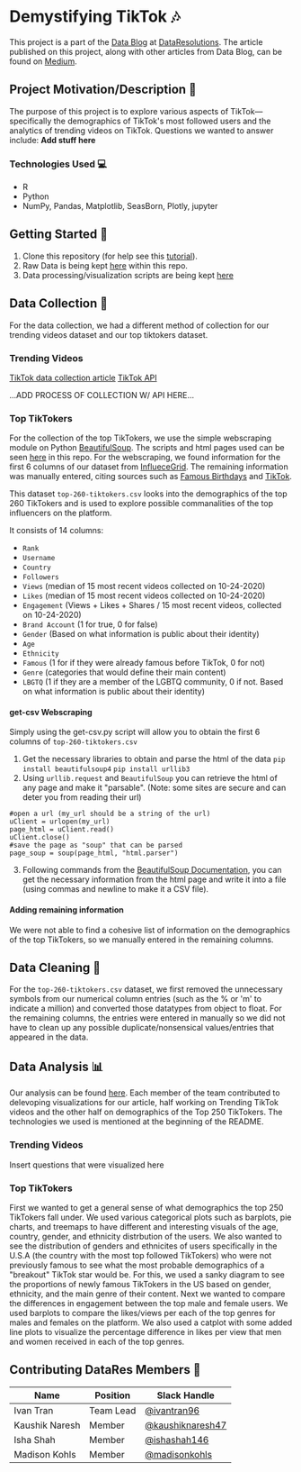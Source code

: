 # Demystifying TikTok :notes:
This project is a part of the [Data Blog](https://datares.github.io/#/datablog) at [DataResolutions](https://datares.github.io/#/).  The article published on this project, along with other articles from Data Blog, can be found on [Medium](https://medium.com/@ucladatares).

## Project Motivation/Description :dizzy:
The purpose of this project is to explore various aspects of TikTok—specifically the demographics of TikTok's most followed users and the analytics of trending videos on TikTok. Questions we wanted to answer include: **Add stuff here**

### Technologies Used :computer:
* R 
* Python
* NumPy, Pandas, Matplotlib, SeasBorn, Plotly, jupyter

## Getting Started :page_facing_up:

1. Clone this repository (for help see this [tutorial](https://help.github.com/articles/cloning-a-repository/)).
2. Raw Data is being kept [here](https://github.com/ivantran96/TikTok_famous/tree/main/Datasets) within this repo.  
3. Data processing/visualization scripts are being kept [here](https://github.com/ivantran96/TikTok_famous/tree/main/Visualizations)

## Data Collection :open_file_folder:
For the data collection, we had a different method of collection for our trending videos dataset and our top tiktokers dataset.

### Trending Videos
[TikTok data collection article](https://towardsdatascience.com/how-to-collect-data-from-tiktok-tutorial-ab848b40d191)
[TikTok API](https://github.com/davidteather/TikTok-Api)

...ADD PROCESS OF COLLECTION W/ API HERE...

### Top TikTokers
For the collection of the top TikTokers, we use the simple webscraping module on Python [BeautifulSoup](https://www.crummy.com/software/BeautifulSoup/bs4/doc/). The scripts and html pages used can be seen [here](https://github.com/ivantran96/TikTok_famous/tree/main/Datasets/Top%20Tiktokers%20Data%20Collection) in this repo. For the webscraping, we found information for the first 6 columns of our dataset from [InflueceGrid](https://www.influencegrid.com/tiktok-influencers). The remaining information was manually entered, citing sources such as [Famous Birthdays](https://www.famousbirthdays.com/) and [TikTok](https://www.tiktok.com/en/).

This dataset `top-260-tiktokers.csv` looks into the demographics of the top 260 TikTokers and is used to explore possible commanalities of the top influencers on the platform.

It consists of 14 columns:
* `Rank`
* `Username`
* `Country`
* `Followers`
* `Views` (median of 15 most recent videos collected on 10-24-2020)
* `Likes` (median of 15 most recent videos collected on 10-24-2020)
* `Engagement` (Views + Likes + Shares / 15 most recent videos, collected on 10-24-2020)
* `Brand Account` (1 for true, 0 for false)
* `Gender` (Based on what information is public about their identity)
* `Age`
* `Ethnicity`
* `Famous` (1 for if they were already famous before TikTok, 0 for not)
* `Genre` (categories that would define their main content)
* `LBGTQ` (1 if they are a member of the LGBTQ community, 0 if not. Based on what information is public about their identity)

#### get-csv Webscraping
Simply using the get-csv.py script will allow you to obtain the first 6 columns of `top-260-tiktokers.csv`

1. Get the necessary libraries to obtain and parse the html of the data
`pip install beautifulsoup4`
`pip install urllib3`
2. Using `urllib.request` and `BeautifulSoup` you can retrieve the html of any page and make it "parsable". (Note: some sites are secure and can deter you from reading their url)
```
#open a url (my_url should be a string of the url)
uClient = urlopen(my_url)
page_html = uClient.read()
uClient.close()
#save the page as "soup" that can be parsed
page_soup = soup(page_html, "html.parser")
```
3. Following commands from the [BeautifulSoup Documentation](https://www.crummy.com/software/BeautifulSoup/bs4/doc/), you can get the necessary information from the html page and write it into a file (using commas and newline to make it a CSV file).

#### Adding remaining information
We were not able to find a cohesive list of information on the demographics of the top TikTokers, so we manually entered in the remaining columns.

## Data Cleaning :shower:
For the `top-260-tiktokers.csv` dataset, we first removed the unnecessary symbols from our numerical column entries (such as the % or 'm' to indicate a million) and converted those datatypes from object to float. For the remaining columns, the entries were entered in manually so we did not have to clean up any possible duplicate/nonsensical values/entries that appeared in the data.

## Data Analysis :bar_chart:
Our analysis can be found [here](https://github.com/ivantran96/TikTok_famous/tree/main/Analysis). Each member of the team contributed to delevoping visualizations for our article, half working on Trending TikTok videos and the other half on demographics of the Top 250 TikTokers. The technologies we used is mentioned at the beginning of the README.

### Trending Videos
Insert questions that were visualized here

### Top TikTokers
First we wanted to get a general sense of what demographics the top 250 TikTokers fall under. We used various categorical plots such as barplots, pie charts, and treemaps to have different and interesting visuals of the age, country, gender, and ethnicity distrbution of the users. We also wanted to see the distribution of genders and ethnicites of users specifically in the U.S.A (the country with the most top followed TikTokers) who were not previously famous to see what the most probable demographics of a "breakout" TikTok star would be. For this, we used a sanky diagram to see the proportions of newly famous TikTokers in the US based on gender, ethnicity, and the main genre of their content.
Next we wanted to compare the differences in engagement between the top male and female users. We used barplots to compare the likes/views per each of the top genres for males and females on the platform. We also used a catplot with some added line plots to visualize the percentage difference in likes per view that men and women received in each of the top genres.

## Contributing DataRes Members :muscle:

|Name     | Position | Slack Handle   | 
|---------|----------|----------------|
|Ivan Tran | Team Lead | [@ivantran96](https://github.com/ivantran96) |
|Kaushik Naresh | Member | [@kaushiknaresh47](https://github.com/kaushiknaresh47) |
|Isha Shah | Member | [@ishashah146](https://github.com/ishashah146) |
|Madison Kohls | Member | [@madisonkohls](https://github.com/madisonkohls) |
